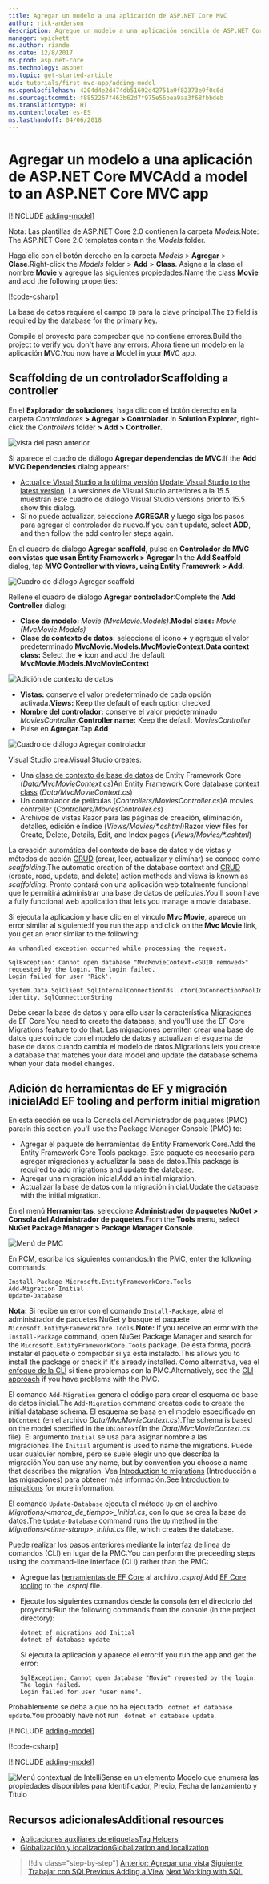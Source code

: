 ```yaml
---
title: Agregar un modelo a una aplicación de ASP.NET Core MVC
author: rick-anderson
description: Agregue un modelo a una aplicación sencilla de ASP.NET Core.
manager: wpickett
ms.author: riande
ms.date: 12/8/2017
ms.prod: asp.net-core
ms.technology: aspnet
ms.topic: get-started-article
uid: tutorials/first-mvc-app/adding-model
ms.openlocfilehash: 4204d4e2d474db51692d42751a9f82373e9f0c0d
ms.sourcegitcommit: f8852267f463b62d7f975e56bea9aa3f68fbbdeb
ms.translationtype: HT
ms.contentlocale: es-ES
ms.lasthandoff: 04/06/2018
---
```

# <a name="add-a-model-to-an-aspnet-core-mvc-app"></a><span data-ttu-id="9ba86-103">Agregar un modelo a una aplicación de ASP.NET Core MVC</span><span class="sxs-lookup"><span data-stu-id="9ba86-103">Add a model to an ASP.NET Core MVC app</span></span>

[!INCLUDE [adding-model](../../includes/mvc-intro/adding-model1.md)]

<span data-ttu-id="9ba86-104">Nota: Las plantillas de ASP.NET Core 2.0 contienen la carpeta *Models*.</span><span class="sxs-lookup"><span data-stu-id="9ba86-104">Note: The ASP.NET Core 2.0 templates contain the *Models* folder.</span></span>

<span data-ttu-id="9ba86-105">Haga clic con el botón derecho en la carpeta *Models* > **Agregar** > **Clase**.</span><span class="sxs-lookup"><span data-stu-id="9ba86-105">Right-click the *Models* folder > **Add** > **Class**.</span></span> <span data-ttu-id="9ba86-106">Asigne a la clase el nombre **Movie** y agregue las siguientes propiedades:</span><span class="sxs-lookup"><span data-stu-id="9ba86-106">Name the class **Movie** and add the following properties:</span></span>

[!code-csharp[](../../tutorials/first-mvc-app/start-mvc/sample/MvcMovie/Models/MovieNoEF.cs?name=snippet_1)]

<span data-ttu-id="9ba86-107">La base de datos requiere el campo `ID` para la clave principal.</span><span class="sxs-lookup"><span data-stu-id="9ba86-107">The `ID` field is required by the database for the primary key.</span></span> 

<span data-ttu-id="9ba86-108">Compile el proyecto para comprobar que no contiene errores.</span><span class="sxs-lookup"><span data-stu-id="9ba86-108">Build the project to verify you don't have any errors.</span></span> <span data-ttu-id="9ba86-109">Ahora tiene un **m**odelo en la aplicación **M**VC.</span><span class="sxs-lookup"><span data-stu-id="9ba86-109">You now have a **M**odel in your **M**VC app.</span></span>

## <a name="scaffolding-a-controller"></a><span data-ttu-id="9ba86-110">Scaffolding de un controlador</span><span class="sxs-lookup"><span data-stu-id="9ba86-110">Scaffolding a controller</span></span>

<span data-ttu-id="9ba86-111">En el **Explorador de soluciones**, haga clic con el botón derecho en la carpeta *Controladores* **> Agregar > Controlador**.</span><span class="sxs-lookup"><span data-stu-id="9ba86-111">In **Solution Explorer**, right-click the *Controllers* folder **> Add > Controller**.</span></span>

![vista del paso anterior](adding-model/_static/add_controller.png)

<span data-ttu-id="9ba86-113">Si aparece el cuadro de diálogo **Agregar dependencias de MVC**:</span><span class="sxs-lookup"><span data-stu-id="9ba86-113">If the **Add MVC Dependencies** dialog appears:</span></span>

* <span data-ttu-id="9ba86-114">[Actualice Visual Studio a la última versión](https://www.visualstudio.com/downloads/).</span><span class="sxs-lookup"><span data-stu-id="9ba86-114">[Update Visual Studio to the latest version](https://www.visualstudio.com/downloads/).</span></span> <span data-ttu-id="9ba86-115">La versiones de Visual Studio anteriores a la 15.5 muestran este cuadro de diálogo.</span><span class="sxs-lookup"><span data-stu-id="9ba86-115">Visual Studio versions prior to 15.5 show this dialog.</span></span>
* <span data-ttu-id="9ba86-116">Si no puede actualizar, seleccione **AGREGAR** y luego siga los pasos para agregar el controlador de nuevo.</span><span class="sxs-lookup"><span data-stu-id="9ba86-116">If you can't update, select **ADD**, and then follow the add controller steps again.</span></span>

<span data-ttu-id="9ba86-117">En el cuadro de diálogo **Agregar scaffold**, pulse en **Controlador de MVC con vistas que usan Entity Framework > Agregar**.</span><span class="sxs-lookup"><span data-stu-id="9ba86-117">In the **Add Scaffold** dialog, tap **MVC Controller with views, using Entity Framework > Add**.</span></span>

![Cuadro de diálogo Agregar scaffold](adding-model/_static/add_scaffold2.png)

<span data-ttu-id="9ba86-119">Rellene el cuadro de diálogo **Agregar controlador**:</span><span class="sxs-lookup"><span data-stu-id="9ba86-119">Complete the **Add Controller** dialog:</span></span>

* <span data-ttu-id="9ba86-120">**Clase de modelo:** *Movie (MvcMovie.Models)*.</span><span class="sxs-lookup"><span data-stu-id="9ba86-120">**Model class:** *Movie (MvcMovie.Models)*</span></span>
* <span data-ttu-id="9ba86-121">**Clase de contexto de datos:** seleccione el icono **+** y agregue el valor predeterminado **MvcMovie.Models.MvcMovieContext**.</span><span class="sxs-lookup"><span data-stu-id="9ba86-121">**Data context class:** Select the **+** icon and add the default **MvcMovie.Models.MvcMovieContext**</span></span>

![Adición de contexto de datos](adding-model/_static/dc.png)

* <span data-ttu-id="9ba86-123">**Vistas:** conserve el valor predeterminado de cada opción activada.</span><span class="sxs-lookup"><span data-stu-id="9ba86-123">**Views:** Keep the default of each option checked</span></span>
* <span data-ttu-id="9ba86-124">**Nombre del controlador:** conserve el valor predeterminado *MoviesController*.</span><span class="sxs-lookup"><span data-stu-id="9ba86-124">**Controller name:** Keep the default *MoviesController*</span></span>
* <span data-ttu-id="9ba86-125">Pulse en **Agregar**.</span><span class="sxs-lookup"><span data-stu-id="9ba86-125">Tap **Add**</span></span>

![Cuadro de diálogo Agregar controlador](adding-model/_static/add_controller2.png)

<span data-ttu-id="9ba86-127">Visual Studio crea:</span><span class="sxs-lookup"><span data-stu-id="9ba86-127">Visual Studio creates:</span></span>

* <span data-ttu-id="9ba86-128">Una [clase de contexto de base de datos](xref:data/ef-mvc/intro#create-the-database-context) de Entity Framework Core (*Data/MvcMovieContext.cs*)</span><span class="sxs-lookup"><span data-stu-id="9ba86-128">An Entity Framework Core [database context class](xref:data/ef-mvc/intro#create-the-database-context) (*Data/MvcMovieContext.cs*)</span></span>
* <span data-ttu-id="9ba86-129">Un controlador de películas (*Controllers/MoviesController.cs*)</span><span class="sxs-lookup"><span data-stu-id="9ba86-129">A movies controller (*Controllers/MoviesController.cs*)</span></span>
* <span data-ttu-id="9ba86-130">Archivos de vistas Razor para las páginas de creación, eliminación, detalles, edición e índice (<em>Views/Movies/&ast;.cshtml</em>)</span><span class="sxs-lookup"><span data-stu-id="9ba86-130">Razor view files for Create, Delete, Details, Edit, and Index pages (<em>Views/Movies/&ast;.cshtml</em>)</span></span>

<span data-ttu-id="9ba86-131">La creación automática del contexto de base de datos y de vistas y métodos de acción [CRUD](https://wikipedia.org/wiki/Create,_read,_update_and_delete) (crear, leer, actualizar y eliminar) se conoce como *scaffolding*.</span><span class="sxs-lookup"><span data-stu-id="9ba86-131">The automatic creation of the database context and [CRUD](https://wikipedia.org/wiki/Create,_read,_update_and_delete) (create, read, update, and delete) action methods and views is known as *scaffolding*.</span></span> <span data-ttu-id="9ba86-132">Pronto contará con una aplicación web totalmente funcional que le permitirá administrar una base de datos de películas.</span><span class="sxs-lookup"><span data-stu-id="9ba86-132">You'll soon have a fully functional web application that lets you manage a movie database.</span></span>

<span data-ttu-id="9ba86-133">Si ejecuta la aplicación y hace clic en el vínculo **Mvc Movie**, aparece un error similar al siguiente:</span><span class="sxs-lookup"><span data-stu-id="9ba86-133">If you run the app and click on the **Mvc Movie** link, you get an error similar to the following:</span></span>

```
An unhandled exception occurred while processing the request.

SqlException: Cannot open database "MvcMovieContext-<GUID removed>" requested by the login. The login failed.
Login failed for user 'Rick'.

System.Data.SqlClient.SqlInternalConnectionTds..ctor(DbConnectionPoolIdentity identity, SqlConnectionString 
```

<span data-ttu-id="9ba86-134">Debe crear la base de datos y para ello usar la característica [Migraciones](xref:data/ef-mvc/migrations) de EF Core.</span><span class="sxs-lookup"><span data-stu-id="9ba86-134">You need to create the database, and you'll use the EF Core [Migrations](xref:data/ef-mvc/migrations) feature to do that.</span></span> <span data-ttu-id="9ba86-135">Las migraciones permiten crear una base de datos que coincide con el modelo de datos y actualizan el esquema de base de datos cuando cambia el modelo de datos.</span><span class="sxs-lookup"><span data-stu-id="9ba86-135">Migrations lets you create a database that matches your data model and update the database schema when your data model changes.</span></span>

## <a name="add-ef-tooling-and-perform-initial-migration"></a><span data-ttu-id="9ba86-136">Adición de herramientas de EF y migración inicial</span><span class="sxs-lookup"><span data-stu-id="9ba86-136">Add EF tooling and perform initial migration</span></span>

<span data-ttu-id="9ba86-137">En esta sección se usa la Consola del Administrador de paquetes (PMC) para:</span><span class="sxs-lookup"><span data-stu-id="9ba86-137">In this section you'll use the Package Manager Console (PMC) to:</span></span>

* <span data-ttu-id="9ba86-138">Agregar el paquete de herramientas de Entity Framework Core.</span><span class="sxs-lookup"><span data-stu-id="9ba86-138">Add the Entity Framework Core Tools package.</span></span> <span data-ttu-id="9ba86-139">Este paquete es necesario para agregar migraciones y actualizar la base de datos.</span><span class="sxs-lookup"><span data-stu-id="9ba86-139">This package is required to add migrations and update the database.</span></span>
* <span data-ttu-id="9ba86-140">Agregar una migración inicial.</span><span class="sxs-lookup"><span data-stu-id="9ba86-140">Add an initial migration.</span></span>
* <span data-ttu-id="9ba86-141">Actualizar la base de datos con la migración inicial.</span><span class="sxs-lookup"><span data-stu-id="9ba86-141">Update the database with the initial migration.</span></span>

<span data-ttu-id="9ba86-142">En el menú **Herramientas**, seleccione **Administrador de paquetes NuGet > Consola del Administrador de paquetes**.</span><span class="sxs-lookup"><span data-stu-id="9ba86-142">From the **Tools** menu, select **NuGet Package Manager > Package Manager Console**.</span></span>

<!-- following image shared with uid: tutorials/razor-pages/model -->
  ![Menú de PMC](adding-model/_static/pmc.png)

<span data-ttu-id="9ba86-144">En PCM, escriba los siguientes comandos:</span><span class="sxs-lookup"><span data-stu-id="9ba86-144">In the PMC, enter the following commands:</span></span>

``` PMC
Install-Package Microsoft.EntityFrameworkCore.Tools
Add-Migration Initial
Update-Database
```

<span data-ttu-id="9ba86-145">**Nota:** Si recibe un error con el comando `Install-Package`, abra el administrador de paquetes NuGet y busque el paquete `Microsoft.EntityFrameworkCore.Tools`.</span><span class="sxs-lookup"><span data-stu-id="9ba86-145">**Note:** If you receive an error with the `Install-Package` command, open NuGet Package Manager and search for the `Microsoft.EntityFrameworkCore.Tools` package.</span></span> <span data-ttu-id="9ba86-146">De esta forma, podrá instalar el paquete o comprobar si ya está instalado.</span><span class="sxs-lookup"><span data-stu-id="9ba86-146">This allows you to install the package or check if it's already installed.</span></span> <span data-ttu-id="9ba86-147">Como alternativa, vea el [enfoque de la CLI](#cli) si tiene problemas con la PMC.</span><span class="sxs-lookup"><span data-stu-id="9ba86-147">Alternatively, see the [CLI approach](#cli) if you have problems with the PMC.</span></span>

<span data-ttu-id="9ba86-148">El comando `Add-Migration` genera el código para crear el esquema de base de datos inicial.</span><span class="sxs-lookup"><span data-stu-id="9ba86-148">The `Add-Migration` command creates code to create the initial database schema.</span></span> <span data-ttu-id="9ba86-149">El esquema se basa en el modelo especificado en `DbContext` (en el archivo *Data/MvcMovieContext.cs*).</span><span class="sxs-lookup"><span data-stu-id="9ba86-149">The schema is based on the model specified in the `DbContext`(In the *Data/MvcMovieContext.cs* file).</span></span> <span data-ttu-id="9ba86-150">El argumento `Initial` se usa para asignar nombre a las migraciones.</span><span class="sxs-lookup"><span data-stu-id="9ba86-150">The `Initial` argument is used to name the migrations.</span></span> <span data-ttu-id="9ba86-151">Puede usar cualquier nombre, pero se suele elegir uno que describa la migración.</span><span class="sxs-lookup"><span data-stu-id="9ba86-151">You can use any name, but by convention you choose a name that describes the migration.</span></span> <span data-ttu-id="9ba86-152">Vea [Introduction to migrations](xref:data/ef-mvc/migrations#introduction-to-migrations) (Introducción a las migraciones) para obtener más información.</span><span class="sxs-lookup"><span data-stu-id="9ba86-152">See [Introduction to migrations](xref:data/ef-mvc/migrations#introduction-to-migrations) for more information.</span></span>

<span data-ttu-id="9ba86-153">El comando `Update-Database` ejecuta el método `Up` en el archivo *Migrations/\<marca_de_tiempo>_Initial.cs*, con lo que se crea la base de datos.</span><span class="sxs-lookup"><span data-stu-id="9ba86-153">The `Update-Database` command runs the `Up` method in the *Migrations/\<time-stamp>_Initial.cs* file, which creates the database.</span></span>

<a name="cli"></a> <span data-ttu-id="9ba86-154">Puede realizar los pasos anteriores mediante la interfaz de línea de comandos (CLI) en lugar de la PMC:</span><span class="sxs-lookup"><span data-stu-id="9ba86-154">You can perform the preceeding steps using the command-line interface (CLI) rather than the PMC:</span></span>

* <span data-ttu-id="9ba86-155">Agregue las [herramientas de EF Core](xref:data/ef-mvc/migrations#entity-framework-core-nuget-packages-for-migrations) al archivo *.csproj*.</span><span class="sxs-lookup"><span data-stu-id="9ba86-155">Add [EF Core tooling](xref:data/ef-mvc/migrations#entity-framework-core-nuget-packages-for-migrations) to the *.csproj* file.</span></span>
* <span data-ttu-id="9ba86-156">Ejecute los siguientes comandos desde la consola (en el directorio del proyecto):</span><span class="sxs-lookup"><span data-stu-id="9ba86-156">Run the following commands from the console (in the project directory):</span></span>

  ```console
  dotnet ef migrations add Initial
  dotnet ef database update
  ```     
  
  <span data-ttu-id="9ba86-157">Si ejecuta la aplicación y aparece el error:</span><span class="sxs-lookup"><span data-stu-id="9ba86-157">If you run the app and get the error:</span></span>
  
  ```text
  SqlException: Cannot open database "Movie" requested by the login.
  The login failed.
  Login failed for user 'user name'.
  ```

<span data-ttu-id="9ba86-158">Probablemente se deba a que no ha ejecutado ` dotnet ef database update`.</span><span class="sxs-lookup"><span data-stu-id="9ba86-158">You probably have not run ` dotnet ef database update`.</span></span>
  
[!INCLUDE [adding-model](../../includes/mvc-intro/adding-model3.md)]

[!code-csharp[](../../tutorials/first-mvc-app/start-mvc/sample/MvcMovie/Startup.cs?name=ConfigureServices&highlight=6-7)]

[!INCLUDE [adding-model](../../includes/mvc-intro/adding-model4.md)]

![Menú contextual de IntelliSense en un elemento Modelo que enumera las propiedades disponibles para Identificador, Precio, Fecha de lanzamiento y Título](adding-model/_static/ints.png)

## <a name="additional-resources"></a><span data-ttu-id="9ba86-160">Recursos adicionales</span><span class="sxs-lookup"><span data-stu-id="9ba86-160">Additional resources</span></span>

* [<span data-ttu-id="9ba86-161">Aplicaciones auxiliares de etiquetas</span><span class="sxs-lookup"><span data-stu-id="9ba86-161">Tag Helpers</span></span>](xref:mvc/views/tag-helpers/intro)
* [<span data-ttu-id="9ba86-162">Globalización y localización</span><span class="sxs-lookup"><span data-stu-id="9ba86-162">Globalization and localization</span></span>](xref:fundamentals/localization)

> [!div class="step-by-step"]
> <span data-ttu-id="9ba86-163">[Anterior: Agregar una vista](adding-view.md)
> [Siguiente: Trabajar con SQL](working-with-sql.md)</span><span class="sxs-lookup"><span data-stu-id="9ba86-163">[Previous Adding a View](adding-view.md)
[Next Working with SQL](working-with-sql.md)</span></span>  
